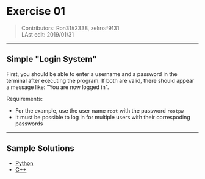 # Exercise 01
> Contributors: Ron31#2338, zekro#9131  
> LAst edit:  2019/01/31

---

## Simple "Login System"

First, you should be able to enter a username and a password in the terminal after executing the program. If both are valid, there should appear a message like: "You are now logged in".

Requirements:
- For the example, use the user name `root` with the password `rootpw`
- It must be possible to log in for multiple users with their correspoding passwords

---

## Sample Solutions

- [Python](loesungen/python/1.py)
- [C++](loesungen/cpp)
